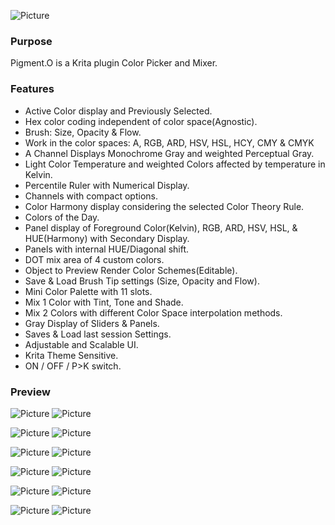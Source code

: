 ![Picture](https://raw.githubusercontent.com/EyeOdin/Pigment.O/master/pykrita/pigment_o/PREVIEWS/pigment_o.png)

### Purpose

Pigment.O is a Krita plugin Color Picker and Mixer.

### Features

* Active Color display and Previously Selected.
* Hex color coding independent of color space(Agnostic).
* Brush: Size, Opacity & Flow.
* Work in the color spaces: A, RGB, ARD, HSV, HSL, HCY, CMY & CMYK
* A Channel Displays Monochrome Gray and weighted Perceptual Gray.
* Light Color Temperature and weighted Colors affected by temperature in Kelvin.
* Percentile Ruler with Numerical Display.
* Channels with compact options.
* Color Harmony display considering the selected Color Theory Rule.
* Colors of the Day.
* Panel display of Foreground Color(Kelvin), RGB, ARD, HSV, HSL, & HUE(Harmony) with Secondary Display.
* Panels with internal HUE/Diagonal shift.
* DOT mix area of 4 custom colors.
* Object to Preview Render Color Schemes(Editable).
* Save & Load Brush Tip settings (Size, Opacity and Flow).
* Mini Color Palette with 11 slots.
* Mix 1 Color with Tint, Tone and Shade.
* Mix 2 Colors with different Color Space interpolation methods.
* Gray Display of Sliders & Panels.
* Saves & Load last session Settings.
* Adjustable and Scalable UI.
* Krita Theme Sensitive.
* ON / OFF / P>K switch.

### Preview
![Picture](https://raw.githubusercontent.com/EyeOdin/Pigment.O/master/pykrita/pigment_o/PREVIEWS/hsv.png)
![Picture](https://raw.githubusercontent.com/EyeOdin/Pigment.O/master/pykrita/pigment_o/PREVIEWS/display_black_zoom_percent.png)

![Picture](https://raw.githubusercontent.com/EyeOdin/Pigment.O/master/pykrita/pigment_o/PREVIEWS/hue_triangle.png)
![Picture](https://raw.githubusercontent.com/EyeOdin/Pigment.O/master/pykrita/pigment_o/PREVIEWS/theme_sensitive.png)


![Picture](https://raw.githubusercontent.com/EyeOdin/Pigment.O/master/pykrita/pigment_o/PREVIEWS/rgb.png)
![Picture](https://raw.githubusercontent.com/EyeOdin/Pigment.O/master/pykrita/pigment_o/PREVIEWS/ard.png)

![Picture](https://raw.githubusercontent.com/EyeOdin/Pigment.O/master/pykrita/pigment_o/PREVIEWS/dot.png)
![Picture](https://raw.githubusercontent.com/EyeOdin/Pigment.O/master/pykrita/pigment_o/PREVIEWS/object.png)

![Picture](https://raw.githubusercontent.com/EyeOdin/Pigment.O/master/pykrita/pigment_o/PREVIEWS/harmony.png)
![Picture](https://raw.githubusercontent.com/EyeOdin/Pigment.O/master/pykrita/pigment_o/PREVIEWS/channels.png)

![Picture](https://raw.githubusercontent.com/EyeOdin/Pigment.O/master/pykrita/pigment_o/PREVIEWS/fgc.png)
![Picture](https://raw.githubusercontent.com/EyeOdin/Pigment.O/master/pykrita/pigment_o/PREVIEWS/sof_palette_tts_mixer.png)
